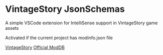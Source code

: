 # VintageStory JsonSchemas

A simple VSCode extension for IntelliSense support in VintageStory game assets

Activated if the current project has modinfo.json file

[VintageStory](https://https://www.vintagestory.at/)
[Official ModDB](https://mods.vintagestory.at/show/mod/1248)
